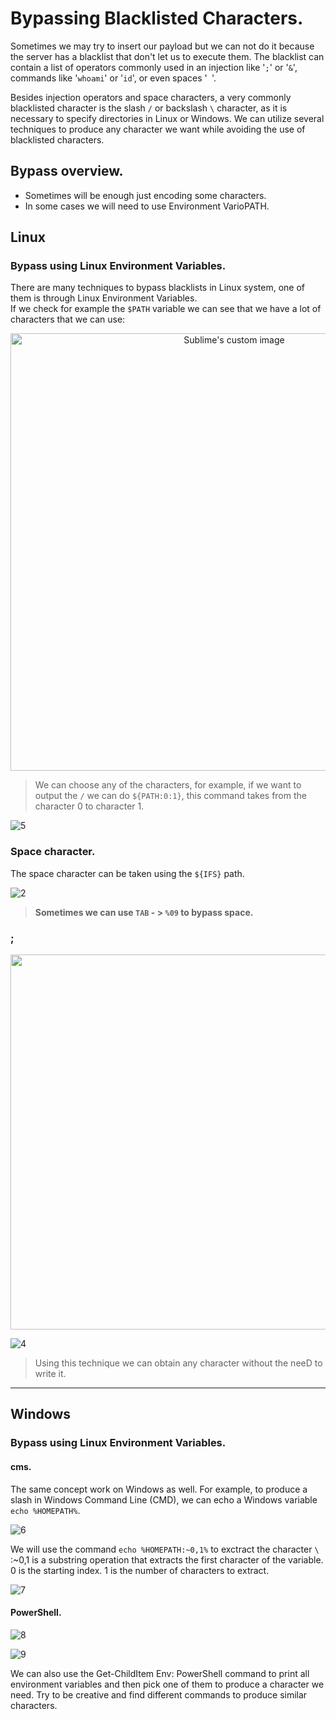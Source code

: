 # Bypassing Blacklisted Characters.
Sometimes we may try to insert our payload but we can not do it because the server has a blacklist that don't let us to execute them. The blacklist can contain a list of operators commonly used in an
injection like '`;`' or '`&`', commands like '`whoami`' or '`id`', or even spaces '` `'.<br />

Besides injection operators and space characters, a very commonly blacklisted character is the slash `/` or backslash `\` character, as it is necessary to specify directories in Linux or Windows. 
We can utilize several techniques to produce any character we want while avoiding the use of blacklisted characters.

## Bypass overview.
- Sometimes will be enough just encoding some characters.
- In some cases we will need to use Environment VarioPATH.



## Linux 
### Bypass using Linux Environment Variables.
There are many techniques to bypass blacklists in Linux system, one of them is through Linux Environment Variables.<br />
If we check for example the `$PATH` variable we can see that we have a lot of characters that we can use:
<p align="center">
  <img src="https://github.com/alejandro-pentest/Hacking-Web/assets/161533623/b32d0728-2e9b-420a-8ee1-f1535db17cec" width="700" alt="Sublime's custom image"/>
</p>

> We can choose any of the characters, for example, if we want to output the `/` we can do `${PATH:0:1}`, this command takes from the character 0 to character 1.


![5](https://github.com/alejandro-pentest/Hacking-Web/assets/161533623/ee07dc7f-df2b-49ce-8729-df6e539af353)





### Space character.
The space character can be taken using the `${IFS}` path.

![2](https://github.com/alejandro-pentest/Hacking-Web/assets/161533623/8691cd74-de16-4c58-8253-e10df07acd84)

> __Sometimes we can use `TAB` - > `%09` to bypass space.__


### ;

<img src="https://github.com/alejandro-pentest/Hacking-Web/assets/161533623/035e543c-df39-4061-bdab-d9112c79de82" width="600"><br />



![4](https://github.com/alejandro-pentest/Hacking-Web/assets/161533623/b8b53e60-1fee-42b4-84a0-51758d1e79ff)



> Using this technique we can obtain any character without the neeD to write it.




------------------------------------------------------------------

## Windows
### Bypass using Linux Environment Variables.
#### cms.
The same concept work on Windows as well. For example, to produce a slash in Windows Command Line (CMD), we can echo a Windows variable `echo %HOMEPATH%`.

![6](https://github.com/alejandro-pentest/Hacking-Web/assets/161533623/78e088ce-141b-4fcf-857e-1002c7dabcb4)

We will use the command `echo %HOMEPATH:~0,1%` to exctract the character `\`
:~0,1 is a substring operation that extracts the first character of the variable.
0 is the starting index.
1 is the number of characters to extract.


![7](https://github.com/alejandro-pentest/Hacking-Web/assets/161533623/f73f08af-e8b5-4860-a771-6b972e19144e)

#### PowerShell.
![8](https://github.com/alejandro-pentest/Hacking-Web/assets/161533623/e487e00d-5ec6-4c24-953e-842bc92b1da7)


![9](https://github.com/alejandro-pentest/Hacking-Web/assets/161533623/15863a9c-fce5-4935-ba97-357b708122e3)

We can also use the Get-ChildItem Env: PowerShell command to print all environment variables and then pick one of them to produce a character we need. Try to be creative and find different commands 
to produce similar characters.
















